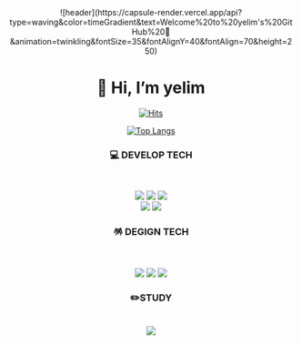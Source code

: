<div align="center">
![header](https://capsule-render.vercel.app/api?type=waving&color=timeGradient&text=Welcome%20to%20yelim's%20GitHub%20👋&animation=twinkling&fontSize=35&fontAlignY=40&fontAlign=70&height=250)
  
<h1>👋 Hi, I’m yelim</h1>

[![Hits](https://hits.seeyoufarm.com/api/count/incr/badge.svg?url=https%3A%2F%2Fgithub.com%2Fyelim03&count_bg=%23000000&title_bg=%23FF6D6D&icon=gnuicecat.svg&icon_color=%23E7E7E7&title=hits&edge_flat=false)](https://hits.seeyoufarm.com)
<!--[![Anurag's GitHub stats](https://github-readme-stats.vercel.app/api?username=yelim03&show_icons=true&theme=dracula)](https://github.com/yelim03)-->
[![Top Langs](https://github-readme-stats.vercel.app/api/top-langs/?username=yelim03&layout=compact&langs_count=6)](https://github.com/yelim03)

<h3>💻 DEVELOP TECH</h3>
<br>

<p style=><img src="https://img.shields.io/badge/-HTML-E34F26?style=for-the-badge&logo=html5&logoColor=white"> <img src="https://img.shields.io/badge/-CSS-1572B6?style=for-the-badge&logo=css3&logoColor=white"> <img src="https://img.shields.io/badge/-SASS-CC6699?style=for-the-badge&logo=sass&logoColor=white"><br><img src="https://img.shields.io/badge/-jQuery-0769AD?style=for-the-badge&logo=jquery&logoColor=white"> <img src="https://img.shields.io/badge/-JavaScript-F7DF1E?style=for-the-badge&logo=javascript&logoColor=white"></p>

<h3>🪅 DEGIGN TECH</h3>
<br>

<p><img src="https://img.shields.io/badge/-PhotoShop-31A8FF?style=for-the-badge&logo=adobephotoshop&logoColor=white"> <img src="https://img.shields.io/badge/-Illustrator-FF9A00?style=for-the-badge&logo=adobeillustrator&logoColor=white"> <img src="https://img.shields.io/badge/-Figma-F24E1E?style=for-the-badge&logo=figma&logoColor=white"></p>


<h3>✏️STUDY</h3>
<br>
<a href="">
  <img src="https://img.shields.io/badge/Notion-000000?style=for-the-badge&logo=Notion&logoColor=white">
</a>

</div>
